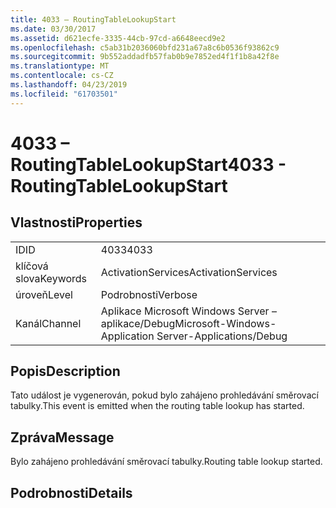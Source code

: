 ```yaml
---
title: 4033 – RoutingTableLookupStart
ms.date: 03/30/2017
ms.assetid: d621ecfe-3335-44cb-97cd-a6648eecd9e2
ms.openlocfilehash: c5ab31b2036060bfd231a67a8c6b0536f93862c9
ms.sourcegitcommit: 9b552addadfb57fab0b9e7852ed4f1f1b8a42f8e
ms.translationtype: MT
ms.contentlocale: cs-CZ
ms.lasthandoff: 04/23/2019
ms.locfileid: "61703501"
---
```

# <a name="4033---routingtablelookupstart"></a><span data-ttu-id="e7878-102">4033 – RoutingTableLookupStart</span><span class="sxs-lookup"><span data-stu-id="e7878-102">4033 - RoutingTableLookupStart</span></span>
## <a name="properties"></a><span data-ttu-id="e7878-103">Vlastnosti</span><span class="sxs-lookup"><span data-stu-id="e7878-103">Properties</span></span>  
  
|||  
|-|-|  
|<span data-ttu-id="e7878-104">ID</span><span class="sxs-lookup"><span data-stu-id="e7878-104">ID</span></span>|<span data-ttu-id="e7878-105">4033</span><span class="sxs-lookup"><span data-stu-id="e7878-105">4033</span></span>|  
|<span data-ttu-id="e7878-106">klíčová slova</span><span class="sxs-lookup"><span data-stu-id="e7878-106">Keywords</span></span>|<span data-ttu-id="e7878-107">ActivationServices</span><span class="sxs-lookup"><span data-stu-id="e7878-107">ActivationServices</span></span>|  
|<span data-ttu-id="e7878-108">úroveň</span><span class="sxs-lookup"><span data-stu-id="e7878-108">Level</span></span>|<span data-ttu-id="e7878-109">Podrobnosti</span><span class="sxs-lookup"><span data-stu-id="e7878-109">Verbose</span></span>|  
|<span data-ttu-id="e7878-110">Kanál</span><span class="sxs-lookup"><span data-stu-id="e7878-110">Channel</span></span>|<span data-ttu-id="e7878-111">Aplikace Microsoft Windows Server – aplikace/Debug</span><span class="sxs-lookup"><span data-stu-id="e7878-111">Microsoft-Windows-Application Server-Applications/Debug</span></span>|  
  
## <a name="description"></a><span data-ttu-id="e7878-112">Popis</span><span class="sxs-lookup"><span data-stu-id="e7878-112">Description</span></span>  
 <span data-ttu-id="e7878-113">Tato událost je vygenerován, pokud bylo zahájeno prohledávání směrovací tabulky.</span><span class="sxs-lookup"><span data-stu-id="e7878-113">This event is emitted when the routing table lookup has started.</span></span>  
  
## <a name="message"></a><span data-ttu-id="e7878-114">Zpráva</span><span class="sxs-lookup"><span data-stu-id="e7878-114">Message</span></span>  
 <span data-ttu-id="e7878-115">Bylo zahájeno prohledávání směrovací tabulky.</span><span class="sxs-lookup"><span data-stu-id="e7878-115">Routing table lookup started.</span></span>  
  
## <a name="details"></a><span data-ttu-id="e7878-116">Podrobnosti</span><span class="sxs-lookup"><span data-stu-id="e7878-116">Details</span></span>
